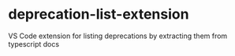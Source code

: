 # deprecation-list-extension
VS Code extension for listing deprecations by extracting them from typescript docs
